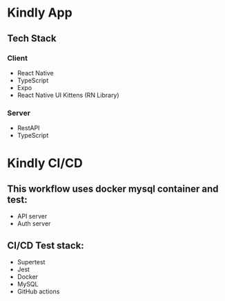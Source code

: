 # Kindly App

## Tech Stack
### Client
- React Native
- TypeScript
- Expo
- React Native UI Kittens (RN Library)

### Server
- RestAPI
- TypeScript

# Kindly CI/CD

## This workflow uses docker mysql container and test:
 - API server
 - Auth server

## CI/CD Test stack:
 - Supertest
 - Jest
 - Docker
 - MySQL
 - GitHub actions